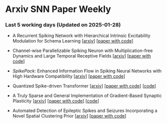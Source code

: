 # Arxiv SNN Paper Weekly


 ### **Last 5 working days (Updated on 2025-01-28)** 


- A Recurrent Spiking Network with Hierarchical Intrinsic Excitability Modulation for Schema Learning [[arxiv](https://arxiv.org/abs/2501.14539)] [[paper with code](https://paperswithcode.com/paper/a-recurrent-spiking-network-with-hierarchical)]

- Channel-wise Parallelizable Spiking Neuron with Multiplication-free Dynamics and Large Temporal Receptive Fields [[arxiv](https://arxiv.org/abs/2501.14490)] [[paper with code](https://paperswithcode.com/paper/channel-wise-parallelizable-spiking-neuron)]

- $SpikePack$: Enhanced Information Flow in Spiking Neural Networks with High Hardware Compatibility [[arxiv](https://arxiv.org/abs/2501.14484)] [[paper with code](https://paperswithcode.com/paper/spikepack-enhanced-information-flow-in)]

- Quantized Spike-driven Transformer [[arxiv](https://arxiv.org/abs/2501.13492)] [[paper with code](https://paperswithcode.com/paper/quantized-spike-driven-transformer)] [[code](https://github.com/bollossom/qsd-transformer)]

- A Truly Sparse and General Implementation of Gradient-Based Synaptic Plasticity [[arxiv](https://arxiv.org/abs/2501.11407)] [[paper with code](https://paperswithcode.com/paper/a-truly-sparse-and-general-implementation-of)] [[code](https://github.com/jamielohoff/synaptax)]

- Automated Detection of Epileptic Spikes and Seizures Incorporating a Novel Spatial Clustering Prior [[arxiv](https://arxiv.org/abs/2501.10404)] [[paper with code](https://paperswithcode.com/paper/automated-detection-of-epileptic-spikes-and)]


